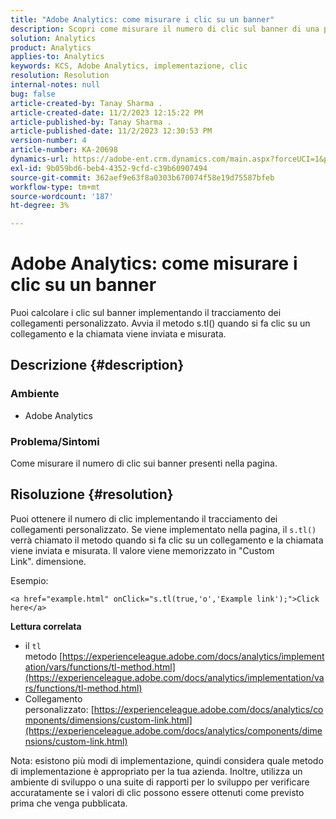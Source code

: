 ```yaml
---
title: "Adobe Analytics: come misurare i clic su un banner"
description: Scopri come misurare il numero di clic sul banner di una pagina.
solution: Analytics
product: Analytics
applies-to: Analytics
keywords: KCS, Adobe Analytics, implementazione, clic
resolution: Resolution
internal-notes: null
bug: false
article-created-by: Tanay Sharma .
article-created-date: 11/2/2023 12:15:22 PM
article-published-by: Tanay Sharma .
article-published-date: 11/2/2023 12:30:53 PM
version-number: 4
article-number: KA-20698
dynamics-url: https://adobe-ent.crm.dynamics.com/main.aspx?forceUCI=1&pagetype=entityrecord&etn=knowledgearticle&id=498d7e79-7979-ee11-8179-6045bd006239
exl-id: 9b059bd6-beb4-4352-9cfd-c39b60907494
source-git-commit: 362aef9e63f8a0303b670074f58e19d75587bfeb
workflow-type: tm+mt
source-wordcount: '187'
ht-degree: 3%

---
```


# Adobe Analytics: come misurare i clic su un banner


Puoi calcolare i clic sul banner implementando il tracciamento dei collegamenti personalizzato. Avvia il metodo s.tl() quando si fa clic su un collegamento e la chiamata viene inviata e misurata.

## Descrizione {#description}


### Ambiente

- Adobe Analytics




### Problema/Sintomi 

Come misurare il numero di clic sui banner presenti nella pagina.


## Risoluzione {#resolution}


Puoi ottenere il numero di clic implementando il tracciamento dei collegamenti personalizzato. Se viene implementato nella pagina, il `s.tl()` verrà chiamato il metodo quando si fa clic su un collegamento e la chiamata viene inviata e misurata. Il valore viene memorizzato in &quot;Custom Link&quot;. dimensione.

Esempio:


```
<a href="example.html" onClick="s.tl(true,'o','Example link');">Click here</a>
```


<b>Lettura correlata</b>

- il `tl` metodo [https://experienceleague.adobe.com/docs/analytics/implementation/vars/functions/tl-method.html](https://experienceleague.adobe.com/docs/analytics/implementation/vars/functions/tl-method.html)
- Collegamento personalizzato: [https://experienceleague.adobe.com/docs/analytics/components/dimensions/custom-link.html](https://experienceleague.adobe.com/docs/analytics/components/dimensions/custom-link.html)


Nota: esistono più modi di implementazione, quindi considera quale metodo di implementazione è appropriato per la tua azienda. Inoltre, utilizza un ambiente di sviluppo o una suite di rapporti per lo sviluppo per verificare accuratamente se i valori di clic possono essere ottenuti come previsto prima che venga pubblicata.
